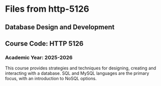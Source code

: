 # Files from http-5126
## Database Design and Development
## Course Code: HTTP 5126

### Academic Year: 2025-2026

This course provides strategies and techniques for designing, creating and interacting with a database. SQL and MySQL languages are the primary focus, with an introduction to NoSQL options.